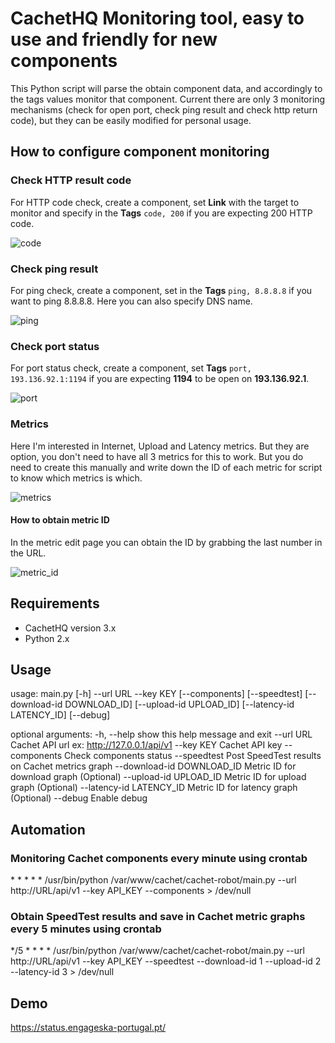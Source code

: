 # CachetHQ Monitoring tool, easy to use and friendly for new components
This Python script will parse the obtain component data, and accordingly to the tags values monitor that component. Current there are only 3 monitoring mechanisms (check for open port, check ping result and check http return code), but they can be easily modified for personal usage.

## How to configure component monitoring
### Check HTTP result code
For HTTP code check, create a component, set **Link** with the target to monitor and specify in the **Tags** `code, 200` if you are expecting 200 HTTP code.

![code](https://user-images.githubusercontent.com/9809095/79589794-e6612a80-80cd-11ea-989f-345830d3fe28.png)

### Check ping result
For ping check, create a component, set in the **Tags** `ping, 8.8.8.8` if you want to ping 8.8.8.8. Here you can also specify DNS name.

![ping](https://user-images.githubusercontent.com/9809095/79589801-e82aee00-80cd-11ea-86b0-4ac2b0011fcb.png)

### Check port status
For port status check, create a component, set **Tags** `port, 193.136.92.1:1194` if you are expecting **1194** to be open on **193.136.92.1**.

![port](https://user-images.githubusercontent.com/9809095/79589797-e7925780-80cd-11ea-8637-fae27d37abe9.png)

### Metrics
Here I'm interested in Internet, Upload and Latency metrics. But they are option, you don't need to have all 3 metrics for this to work. But you do need to create this manually and write down the ID of each metric for script to know which metrics is which.

![metrics](https://user-images.githubusercontent.com/9809095/79589802-e8c38480-80cd-11ea-9199-742a0040a59a.png)

#### How to obtain metric ID
In the metric edit page you can obtain the ID by grabbing the last number in the URL.

![metric_id](https://user-images.githubusercontent.com/9809095/79589804-e95c1b00-80cd-11ea-8fac-6ef40574f5de.png)

## Requirements
- CachetHQ version 3.x
- Python 2.x

## Usage
usage: main.py [-h] --url URL --key KEY [--components] [--speedtest]
               [--download-id DOWNLOAD_ID] [--upload-id UPLOAD_ID]
               [--latency-id LATENCY_ID] [--debug]

optional arguments:
  -h, --help            show this help message and exit
  --url URL             Cachet API url ex: http://127.0.0.1/api/v1
  --key KEY             Cachet API key
  --components          Check components status
  --speedtest           Post SpeedTest results on Cachet metrics graph
  --download-id DOWNLOAD_ID
                        Metric ID for download graph (Optional)
  --upload-id UPLOAD_ID
                        Metric ID for upload graph (Optional)
  --latency-id LATENCY_ID
                        Metric ID for latency graph (Optional)
  --debug               Enable debug

## Automation
### Monitoring Cachet components every minute using crontab
\* \* \* \* \* /usr/bin/python /var/www/cachet/cachet-robot/main.py --url http://URL/api/v1 --key API_KEY --components > /dev/null

### Obtain SpeedTest results and save in Cachet metric graphs every 5 minutes using crontab
\*/5 \* \* \* \* /usr/bin/python /var/www/cachet/cachet-robot/main.py --url http://URL/api/v1 --key API_KEY --speedtest --download-id 1 --upload-id 2 --latency-id 3 > /dev/null

## Demo
https://status.engageska-portugal.pt/
